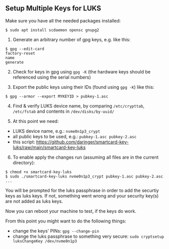 Setup Multiple Keys for LUKS
----------------------------

Make sure you have all the needed packages installed: 
```
$ sudo apt install scdaemon opensc gnupg2
```

1. Generate an arbitrary number of gpg keys, e.g. like this:
```
$ gpg --edit-card
factory-reset
name
generate
```

2. Check for keys in gpg using `gpg -K` (the hardware keys should be referenced using the serial numbers)

3. Export the public keys using their IDs (found using `gpg -K`) like this:
```
$ gpg --armor --export MYKEYID > pubkey-1.asc
```

4. Find & verify LUKS device name, by comparing `/etc/crypttab`, `/etc/fstab` and contents in `/dev/disks/by-uuid/`

5. At this point we need:
* LUKS device name, e.g.: `nvme0n1p3_crypt` 
* all public keys to be used, e.g.: `pubkey-1.asc pubkey-2.asc`
* this script: https://github.com/daringer/smartcard-key-luks/raw/main/smartcard-key-luks

6. To enable apply the changes run (assuming all files are in the current directory):
```
$ chmod +x smartcard-key-luks
$ sudo ./smartcard-key-luks nvme0n1p3_crypt pubkey-1.asc pubkey-2.asc ...
```

You will be prompted for the luks passphrase in order to add the securtiy keys as luks keys. If not,
something went wrong and your security key(s) are not added as luks keys.

Now you can reboot your machine to test, if the keys do work.

From this point you might want to do the following things:

* change the keys' PINs: `gpg --change-pin`
* change the luks passphrase to something very secure: `sudo cryptsetup luksChangeKey /dev/nvme0n1p3`




